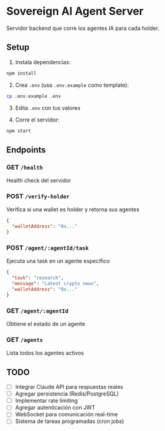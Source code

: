 # Sovereign AI Agent Server

Servidor backend que corre los agentes IA para cada holder.

## Setup

1. Instala dependencias:
```bash
npm install
```

2. Crea `.env` (usa `.env.example` como template):
```bash
cp .env.example .env
```

3. Edita `.env` con tus valores

4. Corre el servidor:
```bash
npm start
```

## Endpoints

### GET `/health`
Health check del servidor

### POST `/verify-holder`
Verifica si una wallet es holder y retorna sus agentes
```json
{
  "walletAddress": "0x..."
}
```

### POST `/agent/:agentId/task`
Ejecuta una task en un agente específico
```json
{
  "task": "research",
  "message": "Latest crypto news",
  "walletAddress": "0x..."
}
```

### GET `/agent/:agentId`
Obtiene el estado de un agente

### GET `/agents`
Lista todos los agentes activos

## TODO

- [ ] Integrar Claude API para respuestas reales
- [ ] Agregar persistencia (Redis/PostgreSQL)
- [ ] Implementar rate limiting
- [ ] Agregar autenticación con JWT
- [ ] WebSocket para comunicación real-time
- [ ] Sistema de tareas programadas (cron jobs)
